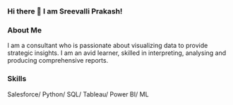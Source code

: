### Hi there 👋 I am Sreevalli Prakash!

<!--
**Sree222/Sree222** is a ✨ _special_ ✨ repository because its `README.md` (this file) appears on your GitHub profile.

Here are some ideas to get you started:

- 🔭 I’m currently working on ...
- 🌱 I’m currently learning ...
- 👯 I’m looking to collaborate on ...
- 🤔 I’m looking for help with ...
- 💬 Ask me about ...
- 📫 How to reach me: ...
- 😄 Pronouns: ...
- ⚡ Fun fact: ...
-->
### About Me
I am a consultant who is passionate about visualizing data to provide strategic insights. I am an avid learner, skilled in interpreting, analysing and producing comprehensive reports.

### Skills

Salesforce/
Python/
SQL/
Tableau/
Power BI/
ML
